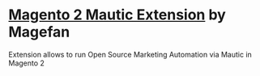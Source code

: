 # [Magento 2 Mautic Extension](https://magefan.com/magento-2-mautic-integration-extension) by Magefan

Extension allows to run Open Source Marketing Automation via Mautic in Magento 2


